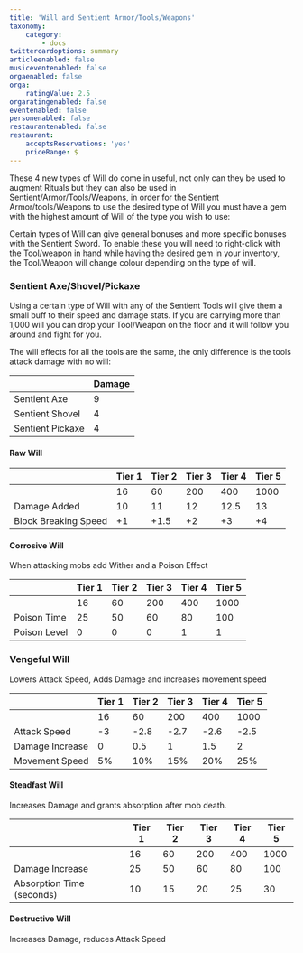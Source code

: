```yaml
---
title: 'Will and Sentient Armor/Tools/Weapons'
taxonomy:
    category:
        - docs
twittercardoptions: summary
articleenabled: false
musiceventenabled: false
orgaenabled: false
orga:
    ratingValue: 2.5
orgaratingenabled: false
eventenabled: false
personenabled: false
restaurantenabled: false
restaurant:
    acceptsReservations: 'yes'
    priceRange: $
---
```


These 4 new types of Will do come in useful, not only can they be used to augment Rituals but they can also be used in Sentient/Armor/Tools/Weapons, in order for the Sentient Armor/tools/Weapons to use the desired type of Will you must have a gem with the highest amount of Will of the type you wish to use:

Certain types of Will can give general bonuses and more specific bonuses with the Sentient Sword. To enable these you will need to right-click with the Tool/weapon in hand while having the desired gem in your inventory, the Tool/Weapon will change colour depending on the type of will.

### Sentient Axe/Shovel/Pickaxe
Using a certain type of Will with any of the Sentient Tools will give them a small buff to their speed and damage stats. If you are carrying more than 1,000 will you can drop your Tool/Weapon on the floor and it will follow you around and fight for you. 

The will effects for all the tools are the same, the only difference is the tools attack damage with no will:

|                  | Damage|
|------------------|-------|
| Sentient Axe     | 9     |
| Sentient Shovel  | 4     |
| Sentient Pickaxe | 4     |

#### Raw Will

|                       | Tier 1 | Tier 2 | Tier 3 | Tier 4 | Tier 5 |
|-----------------------|--------|--------|--------|--------|--------|
|                       | 16     | 60     | 200    | 400    | 1000   |
| Damage Added          | 10     | 11     | 12     | 12.5   | 13     |
| Block Breaking Speed  | +1     | +1.5   | +2     | +3     | +4     |

#### Corrosive Will
When attacking mobs add Wither and a Poison Effect

|                       | Tier 1 | Tier 2 | Tier 3 | Tier 4 | Tier 5 |
|-----------------------|--------|--------|--------|--------|--------|
|                       | 16     | 60     | 200    | 400    | 1000   |
| Poison Time           | 25     | 50     | 60     | 80     | 100    |
| Poison Level          | 0      | 0      | 0      | 1      | 1      |

### Vengeful Will
Lowers Attack Speed, Adds Damage and increases movement speed

|                       | Tier 1 | Tier 2 | Tier 3 | Tier 4 | Tier 5 |
|-----------------------|--------|--------|--------|--------|--------|
|                       | 16     | 60     | 200    | 400    | 1000   |
| Attack Speed          | -3     | -2.8   | -2.7   | -2.6   | -2.5   |
| Damage Increase       | 0      | 0.5    | 1      | 1.5    | 2      |
| Movement Speed        | 5%     | 10%    | 15%    | 20%    | 25%    |

#### Steadfast Will
Increases Damage and grants absorption after mob death.	

|                           | Tier 1 | Tier 2 | Tier 3 | Tier 4 | Tier 5 |
|---------------------------|--------|--------|--------|--------|--------|
|                           | 16     | 60     | 200    | 400    | 1000   |
| Damage Increase           | 25     | 50     | 60     | 80     | 100    |
| Absorption Time (seconds) | 10     | 15    | 20      | 25     | 30     |

#### Destructive Will
Increases Damage, reduces Attack Speed


